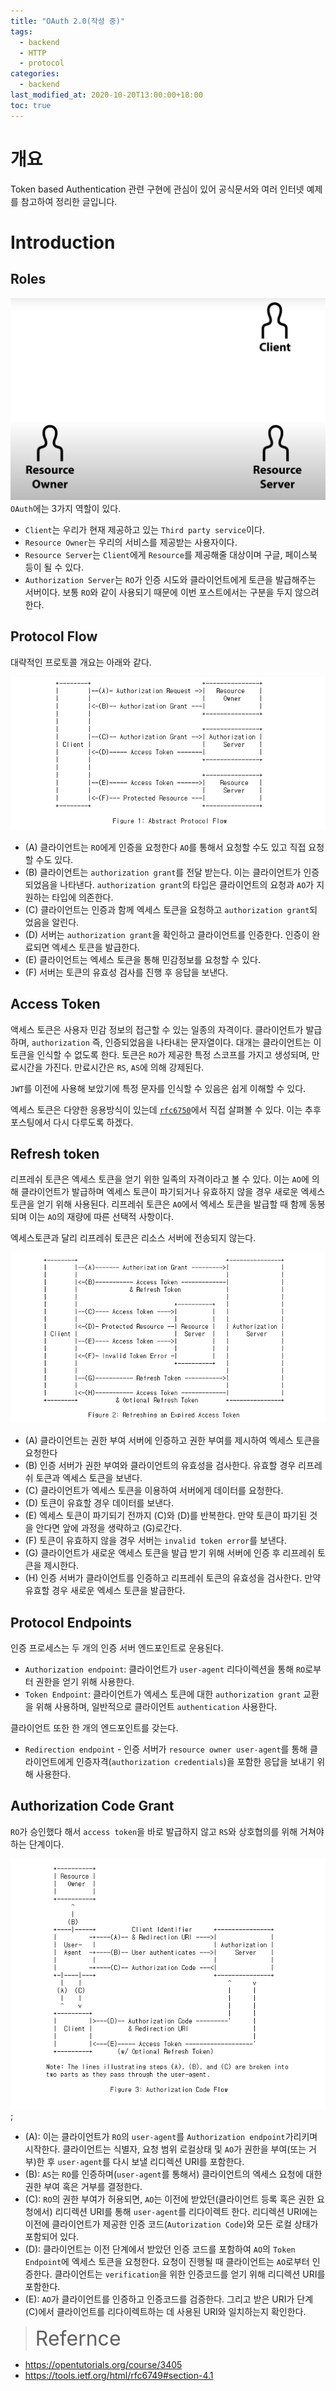 ```yaml
---
title: "OAuth 2.0(작성 중)"
tags:
  - backend
  - HTTP
  - protocol
categories:
  - backend
last_modified_at: 2020-10-20T13:00:00+18:00
toc: true
---
```


# 개요

Token based Authentication 관련 구현에 관심이 있어 공식문서와 여러 인터넷 예제를 참고하여 정리한 글입니다.

# Introduction

## Roles

![이미지1](/assets/images/oauth-role.PNG)
`OAuth`에는 3가지 역할이 있다.
- `Client`는 우리가 현재 제공하고 있는 `Third party service`이다.
- `Resource Owner`는 우리의 서비스를 제공받는 사용자이다.
- `Resource Server`는 `Client`에게 `Resource`를 제공해줄 대상이며 구글, 페이스북 등이 될 수 있다.
- `Authorization Server`는  `RO`가 인증 시도와 클라이언트에게 토큰을 발급해주는 서버이다. 보통 `RO`와 같이 사용되기 때문에 이번 포스트에서는 구분을 두지 않으려 한다.

## Protocol Flow

대략적인 프로토콜 개요는 아래와 같다.

![이미지4](/assets/images/OAuth-protocol-flow.PNG)

- (A) 클라이언트는 `RO`에게 인증을 요청한다 `AO`를 통해서 요청할 수도 있고 직접 요청할 수도 있다.
- (B) 클라이언트는 `authorization grant`를 전달 받는다. 이는 클라이언트가 인증되었음을 나타낸다. `authorization grant`의 타입은 클라이언트의 요청과 `AO`가 지원하는 타입에 의존한다.
- (C) 클라이언트는 인증과 함께 엑세스 토큰을 요청하고 `authorization grant`되었음을 알린다.
- (D) 서버는 `authorization grant`을 확인하고 클라이언트를 인증한다. 인증이 완료되면 엑세스 토큰을 발급한다.
- (E) 클라이언트는 엑세스 토큰을 통해 민감정보를 요청할 수 있다.
- (F) 서버는 토큰의 유효성 검사를 진행 후 응답을 보낸다.


## Access Token

액세스 토큰은 사용자 민감 정보의 접근할 수 있는 일종의 자격이다. 클라이언트가 발급하며, `authorization` 즉, 인증되었음을 나타내는 문자열이다.
대개는 클라이언트는 이 토큰을 인식할 수 없도록 한다. 토큰은 `RO`가 제공한 특정 스코프를 가지고 생성되며, 만료시간을 가진다. 만료시간은 `RS`, `AS`에 의해 강제된다.

`JWT`를 이전에 사용해 보았기에 특정 문자를 인식할 수 있음은 쉽게 이해할 수 있다.

엑세스 토큰은 다양한 응용방식이 있는데 [`rfc6750`](https://tools.ietf.org/html/rfc6750)에서 직접 살펴볼 수 있다. 이는 추후 포스팅에서 다시 다루도록 하겠다.


## Refresh token
리프레쉬 토큰은 엑세스 토큰을 얻기 위한 일족의 자격이라고 볼 수 있다.
이는 `AO`에 의해 클라이언트가 발급하며 엑세스 토큰이 파기되거나 유효하지 않을 경우 새로운 엑세스 토큰을 얻기 위해 사용된다.
리프레쉬 토큰은 `AO`에서 엑세스 토큰을 발급할 때 함께 동봉되며 이는 `AO`의 재량에 따른 선택적 사항이다.

엑세스토큰과 달리 리프레쉬 토큰은 리소스 서버에 전송되지 않는다.

![이미지3](/assets/images/token-based-communication.PNG)

- (A) 클라이언트는 권한 부여 서버에 인증하고 권한 부여를 제시하여 엑세스 토큰을 요청한다
- (B) 인증 서버가 권한 부여와 클라이언트의 유효성을 검사한다. 유효할 경우 리프레쉬 토큰과 엑세스 토큰을 보낸다.
- (C) 클라이언트가 엑세스 토큰을 이용하여 서버에게 데이터를 요청한다.
- (D) 토큰이 유효할 경우 데이터를 보낸다.
- (E) 엑세스 토큰이 파기되기 전까지 (C)와 (D)를 반복한다. 만약 토큰이 파기된 것을 안다면 앞에 과정을 생략하고 (G)로간다.
- (F) 토큰이 유효하지 않을 경우 서버는 `invalid token error`를 보낸다.
- (G) 클라이언트가 새로운 액세스 토큰을 발급 받기 위해 서버에 인증 후 리프레쉬 토큰을 제시한다.
- (H) 인증 서버가 클라이언트를 인증하고 리프레쉬 토큰의 유효성을 검사한다. 만약 유효할 경우 새로운 엑세스 토큰을 발급한다.

## Protocol Endpoints

인증 프로세스는 두 개의 인증 서버 엔드포인트로 운용된다.

- `Authorization endpoint`: 클라이언트가 `user-agent` 리다이렉션을 통해 `RO`로부터 권한을 얻기 위해 사용한다.
- `Token Endpoint`: 클라이언트가 엑세스 토큰에 대한 `authorization grant` 교환을 위해 사용하며, 일반적으로 클라이언트 `authentication` 사용한다.

클라이언트 또한 한 개의 엔드포인트를 갖는다.

- `Redirection endpoint` - 인증 서버가 `resource owner user-agent`를 통해 클라이언트에게 인증자격(`authorization credentials`)을 포함한 응답을 보내기 위해 사용한다.

## Authorization Code Grant

`RO`가 승인했다 해서 `access token`을 바로 발급하지 않고 `RS`와 상호협의를 위해 거쳐야하는 단계이다.

![이미지2](/assets/images/autho-grant.PNG);

- (A): 이는 클라이언트가 `RO`의 `user-agent`를 `Authorization endpoint`가리키며 시작한다. 클라이언트는 식별자, 요청 범위 로컬상태 및 `AO`가 권한을 부여(또는 거부)한 후 `user-agent`를 다시 보낼 리디렉션 URI를 포함한다.
- (B): `AS`는 `RO`를 인증하며(`user-agent`를 통해서) 클라이언트의 엑세스 요청에 대한 권한 부여 혹은 거부를 결정한다.
- (C): `RO`의 권한 부여가 허용되면, `AO`는 이전에 받았던(클라이언트 등록 혹은 권한 요청에서) 리디렉션 URI를 통해 `user-agent`를 리다이렉트 한다. 리디렉션 URI에는 이전에 클라이언트가 제공한 인증 코드(`Autorization Code`)와 모든 로컬 상태가 포함되어 있다.
- (D): 클라이언트는 이전 단계에서 받았던 인증 코드를 포함하여 `AO`의 `Token Endpoint`에 엑세스 토큰을 요청한다. 요청이 진행될 때 클라이언트는 `AO`로부터 인증한다. 클라이언트는 `verification`을 위한 인증코드를 얻기 위해 리디렉션 URI를 포함한다.
- (E): `AO`가 클라이언트를 인증하고 인증코드를 검증한다. 그리고 받은 URI가 단계(C)에서 클라이언트를 리다이렉트하는 데 사용된 URI와 일치하는지 확인한다.





><font size="6">Refernce</font>
- https://opentutorials.org/course/3405
- https://tools.ietf.org/html/rfc6749#section-4.1
